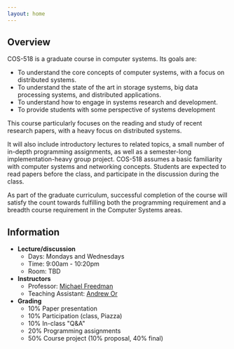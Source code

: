```yaml
---
layout: home
---
```


## Overview

COS-518 is a graduate course in computer systems. Its goals are:

- To understand the core concepts of computer systems, with a focus on distributed systems.
- To understand the state of the art in storage systems, big data processing systems, and distributed applications.
- To understand how to engage in systems research and development.
- To provide students with some perspective of systems development

This course particularly focuses on the reading and study of recent research papers, with a heavy focus on distributed systems.

It will also include introductory lectures to related topics, a small number of in-depth programming assignments, as well as a semester-long implementation-heavy group project.  COS-518 assumes a basic familiarity with computer systems and networking concepts.  Students are expected to read papers before the class, and participate in the discussion during the class.

As part of the graduate curriculum, successful completion of the course will satisfy the count towards fulfilling both the programming requirement and a breadth course requirement in the Computer Systems areas.

## Information
- **Lecture/discussion**
  - Days: Mondays and Wednesdays
  - Time: 9:00am - 10:20pm
  - Room: TBD
- **Instructors**
  - Professor: [Michael Freedman](http://www.cs.princeton.edu/~mfreed/)
  - Teaching Assistant: [Andrew Or](http://www.cs.princeton.edu/~andrewor/)
- **Grading**
  - 10% Paper presentation
  - 10% Participation (class, Piazza)
  - 10% In-class "Q&A"
  - 20% Programming assignments
  - 50% Course project (10% proposal, 40% final)
